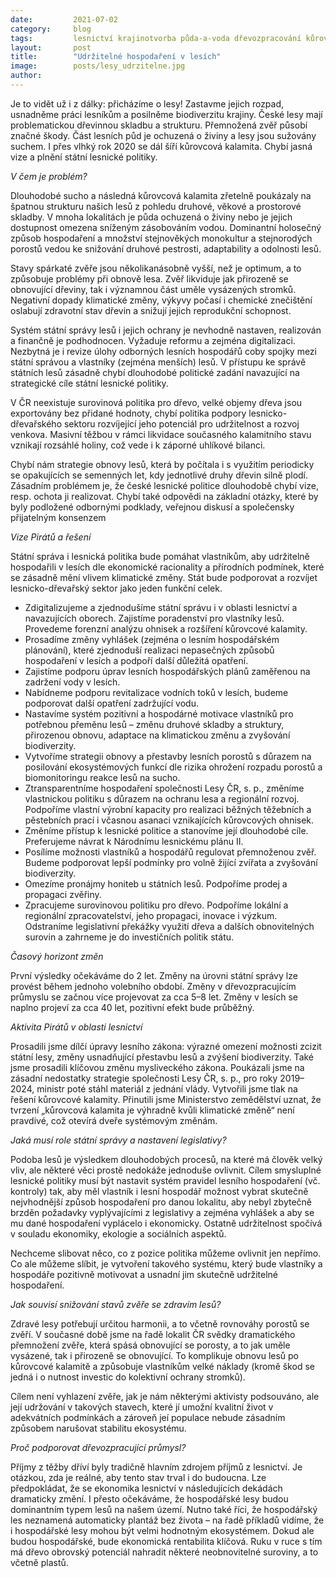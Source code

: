```yaml
---
date:         2021-07-02
category:     blog
tags:         lesnictví krajinotvorba půda-a-voda dřevozpracování kůrovec
layout:       post
title:        "Udržitelné hospodaření v lesích"
image:        posts/lesy_udrzitelne.jpg
author:       
---
```

 
Je to vidět už i z dálky: přicházíme o lesy! Zastavme jejich rozpad, usnadněme práci lesníkům a posilněme biodiverzitu krajiny. České lesy mají problematickou dřevinnou skladbu a strukturu. Přemnožená zvěř působí značné škody. Část lesních půd je ochuzená o živiny a lesy jsou sužovány suchem. I přes vlhký rok 2020 se dál šíří kůrovcová kalamita. Chybí jasná vize a plnění státní lesnické politiky.


<em>V čem je problém?</em>

Dlouhodobé sucho a následná kůrovcová kalamita zřetelně poukázaly na špatnou strukturu našich lesů z pohledu druhové, věkové a prostorové skladby. V mnoha lokalitách je půda ochuzená o živiny nebo je jejich dostupnost omezena sníženým zásobováním vodou. Dominantní holosečný způsob hospodaření a množství stejnověkých monokultur a stejnorodých porostů vedou ke snižování druhové pestrosti, adaptability a odolnosti lesů.

Stavy spárkaté zvěře jsou několikanásobně vyšší, než je optimum, a to způsobuje problémy při obnově lesa. Zvěř likviduje jak přirozeně se obnovující dřeviny, tak i významnou část  uměle vysázených stromků. Negativní dopady klimatické změny, výkyvy počasí i chemické znečištění oslabují zdravotní stav dřevin a snižují jejich reprodukční schopnost.

Systém státní správy lesů i jejich ochrany je nevhodně nastaven, realizován a finančně je podhodnocen. Vyžaduje reformu a zejména digitalizaci. Nezbytná je i revize úlohy odborných lesních hospodářů coby spojky mezi státní správou a vlastníky (zejména menších) lesů. V přístupu ke správě státních lesů zásadně chybí dlouhodobé politické zadání navazující na strategické cíle státní lesnické politiky.

V ČR neexistuje surovinová politika pro dřevo, velké objemy dřeva jsou exportovány bez přidané hodnoty, chybí politika podpory lesnicko-dřevařského sektoru rozvíjející jeho potenciál pro udržitelnost a rozvoj venkova. Masivní těžbou v rámci likvidace současného kalamitního stavu vznikají rozsáhlé holiny, což vede i k záporné uhlíkové bilanci.

Chybí nám strategie obnovy lesů, která by počítala i s využitím periodicky se opakujících se semenných let, kdy jednotlivé druhy dřevin silně plodí. Zásadním problémem je, že české lesnické politice dlouhodobě chybí vize, resp. ochota ji realizovat. Chybí také odpovědi na základní otázky, které by byly podložené odbornými podklady, veřejnou diskusí a společensky přijatelným konsenzem


<em>Vize Pirátů a řešení</em>

Státní správa i lesnická politika bude pomáhat vlastníkům, aby udržitelně hospodařili v lesích dle ekonomické racionality a přírodních podmínek, které se zásadně mění vlivem klimatické změny. Stát bude podporovat a rozvíjet lesnicko-dřevařský sektor jako jeden funkční celek.

<ul>
    <li>Zdigitalizujeme a zjednodušíme státní správu i v oblasti lesnictví a navazujících oborech. Zajistíme poradenství pro vlastníky lesů. Provedeme forenzní analýzu ohnisek a rozšíření kůrovcové kalamity.</li>
    <li>Prosadíme změny vyhlášek (zejména o lesním hospodářském plánování), které zjednoduší realizaci nepasečných způsobů hospodaření v lesích a podpoří další důležitá opatření.</li>
    <li>Zajistíme podporu úprav lesních hospodářských plánů zaměřenou na zadržení vody v lesích.</li>
    <li>Nabídneme podporu revitalizace vodních toků v lesích, budeme podporovat další opatření zadržující vodu.</li>
    <li>Nastavíme systém pozitivní a hospodárné motivace vlastníků pro potřebnou přeměnu lesů – změnu druhové skladby a struktury, přirozenou obnovu, adaptace na klimatickou změnu a zvyšování biodiverzity.</li>
    <li>Vytvoříme strategii obnovy a přestavby lesních porostů s důrazem na posilování ekosystémových funkcí dle rizika ohrožení rozpadu porostů a biomonitoringu reakce lesů na sucho.</li>
    <li>Ztransparentníme hospodaření společnosti Lesy ČR, s. p., změníme vlastnickou politiku s důrazem na ochranu lesa a regionální rozvoj. Podpoříme vlastní výrobní kapacity pro realizaci běžných těžebních a pěstebních prací i včasnou asanaci vznikajících kůrovcových ohnisek.</li>
    <li>Změníme přístup k lesnické politice a stanovíme její dlouhodobé cíle. Preferujeme návrat k Národnímu lesnickému plánu II.</li> 
    <li>Posílíme možnosti vlastníků a hospodářů regulovat přemnoženou zvěř. Budeme podporovat lepší podmínky pro volně žijící zvířata a zvyšování biodiverzity. </li>
    <li>Omezíme pronájmy honiteb u státních lesů. Podpoříme prodej a propagaci zvěřiny.</li>
    <li>Zpracujeme surovinovou politiku pro dřevo. Podpoříme lokální a regionální zpracovatelství, jeho propagaci, inovace i výzkum. Odstraníme legislativní překážky využití dřeva a dalších obnovitelných surovin a zahrneme je do investičních politik státu.</li>

</ul>


<em>Časový horizont změn</em>

První výsledky očekáváme do 2 let.
Změny na úrovni státní správy lze provést během jednoho volebního období.
Změny v dřevozpracujícím průmyslu se začnou více projevovat za cca 5–8 let.
Změny v lesích se naplno projeví za cca 40 let, pozitivní efekt bude průběžný.


<em>Aktivita Pirátů v oblasti lesnictví</em>

Prosadili jsme dílčí úpravy lesního zákona: výrazné omezení možnosti zcizit státní lesy, změny usnadňující přestavbu lesů a zvýšení biodiverzity. Také jsme prosadili klíčovou změnu mysliveckého zákona.
Poukázali jsme na zásadní nedostatky strategie společnosti Lesy ČR, s. p., pro roky 2019–2024, ministr poté stáhl materiál z jednání vlády.
Vytvořili jsme tlak na řešení kůrovcové kalamity. Přinutili jsme Ministerstvo zemědělství uznat, že tvrzení „kůrovcová kalamita je výhradně kvůli klimatické změně“ není pravdivé, což otevírá dveře systémovým změnám.


<em>Jaká musí role státní správy a nastavení legislativy?</em>

Podoba lesů je výsledkem dlouhodobých procesů, na které má člověk velký vliv, ale některé věci prostě nedokáže jednoduše ovlivnit. Cílem smysluplné lesnické politiky musí být nastavit systém pravidel lesního hospodaření (vč.  kontroly) tak, aby měl vlastník i lesní hospodář možnost vybrat skutečně nejvhodnější způsob hospodaření pro danou lokalitu, aby nebyl zbytečně brzděn požadavky vyplývajícími z legislativy a zejména vyhlášek a aby se mu dané hospodaření vyplácelo i ekonomicky. Ostatně udržitelnost spočívá v souladu ekonomiky, ekologie a sociálních aspektů.

Nechceme slibovat něco, co z pozice politika můžeme ovlivnit jen nepřímo. Co ale můžeme slíbit, je vytvoření takového systému, který bude vlastníky a hospodáře pozitivně motivovat a usnadní jim skutečně udržitelné hospodaření.


<em>Jak souvisí snižování stavů zvěře se zdravím lesů?</em>

Zdravé lesy potřebují určitou harmonii, a to včetně rovnováhy porostů se zvěří. V současné době jsme na řadě lokalit ČR svědky dramatického přemnožení zvěře, která spásá obnovující se porosty, a to jak uměle vysázené, tak i přirozeně se obnovující. To komplikuje obnovu lesů po kůrovcové kalamitě a způsobuje vlastníkům velké náklady (kromě škod se jedná i o nutnost investic do kolektivní ochrany stromků).

Cílem není vyhlazení zvěře, jak je nám některými aktivisty podsouváno, ale její udržování v takových stavech, které jí umožní kvalitní život v adekvátních podmínkách a zároveň jeí populace nebude zásadním způsobem narušovat stabilitu ekosystému.



<em>Proč podporovat dřevozpracující průmysl?</em>

Příjmy z těžby dříví byly tradičně hlavním zdrojem příjmů z lesnictví. Je otázkou, zda je reálné, aby tento stav trval i do budoucna. Lze předpokládat, že se ekonomika lesnictví v následujících dekádách dramaticky změní. I přesto očekáváme, že hospodářské lesy budou dominantním typem lesů na našem území. Nutno také říci, že hospodářský les neznamená automaticky plantáž bez života – na řadě příkladů vidíme, že i hospodářské lesy mohou být velmi hodnotným ekosystémem. Dokud ale budou hospodářské, bude ekonomická rentabilita klíčová. Ruku v ruce s tím má dřevo obrovský potenciál nahradit některé neobnovitelné suroviny, a to včetně plastů. 